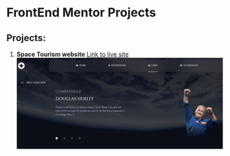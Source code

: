 # FrontEnd Mentor Projects

## Projects:

1. **Space Tourism website**
   [Link to live site](https://space-tourism-x.netlify.app)
   ![Design preview for the Space tourism website coding challenge](./Space-tourism-multi-page-website/public/shared/Space-tourism.png)
